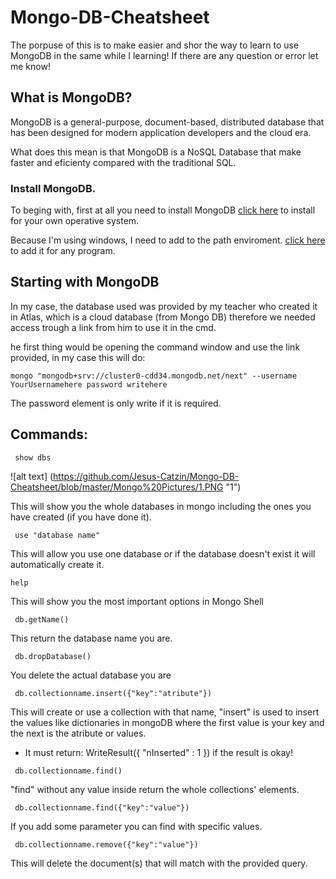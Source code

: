 # Mongo-DB-Cheatsheet

The porpuse of this is to make easier and shor the way to learn to use MongoDB in the same while I learning!
If there are any question or error let me know! 

## What is MongoDB?

MongoDB is a general-purpose, document-based, distributed database that has been designed for modern application developers and the cloud era.

What does this mean is that MongoDB is a NoSQL Database that make faster and eficienty compared with the traditional SQL.

### Install MongoDB.

To beging with, first at all you need to install MongoDB [click here](https://www.mongodb.com/download-center/community) to install for your own operative system.

Because I'm using windows, I need to add to the path enviroment. [click here](https://www.architectryan.com/2018/03/17/add-to-the-path-on-windows-10/) to add it for any program.

## Starting with MongoDB

In my case, the database used was provided by my teacher who created it in Atlas, which is a cloud database (from Mongo DB) therefore we needed access trough a link from him to use it in the cmd.

he first thing would be opening the command window and use the link provided, in my case this will do:
```mongodb
mongo "mongodb+srv://cluster0-cdd34.mongodb.net/next" --username YourUsernamehere password writehere
```
The password element is only write if it is required.

## Commands:
```mongodb
 show dbs
```
![alt text] (https://github.com/Jesus-Catzin/Mongo-DB-Cheatsheet/blob/master/Mongo%20Pictures/1.PNG "1")

This will show you the whole databases in mongo including the ones you have created (if you have done it).

```mongodb
 use "database name"
```
This will allow you use one database or if the database doesn't exist it will automatically create it.
```mongodb
help 
```
This will show you the most important options in Mongo Shell
```mongodb
 db.getName()
```
This return the database name you are.
```mongodb
 db.dropDatabase()
```
You delete the actual database you are
```mongodb
 db.collectionname.insert({"key":"atribute"})
```
This will create or use a collection with that name, "insert" is used to insert the values like dictionaries in mongoDB where the first value is your key and the next is the atribute or values.
* It must return: WriteResult({ "nInserted" : 1 }) if the result is okay!

```mongodb
 db.collectionname.find()
```
"find" without any value inside return the whole collections' elements.

```mongodb
 db.collectionname.find({"key":"value"})
```
If you add some parameter you can find with specific values.
```mongodb
 db.collectionname.remove({"key":"value"})
```
This will delete the document(s) that will match with the provided query.
```mongodb
 
```
```mongodb
 
```
```mongodb
 
```
```mongodb
 
```
```mongodb
 
```
```mongodb
 
```
```mongodb
 
```
```mongodb
 
```
```mongodb
 
```
```mongodb
 
```
```mongodb
 
```
```mongodb
 
```
```mongodb
 
```
```mongodb
 
```
```mongodb
 
```
```mongodb
 
```
```mongodb
 
```
```mongodb
 
```
```mongodb
 
```
```mongodb
 
```
```mongodb
 
```
```mongodb
 
```
```mongodb
 
```
```mongodb
 
```
